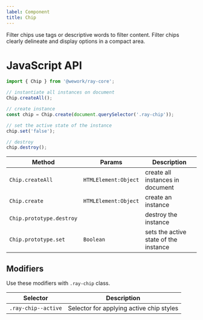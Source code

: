 ```yaml
---
label: Component
title: Chip
---
```


<page-intro>Filter chips use tags or descriptive words to filter content. Filter chips clearly delineate and display options in a compact area.</page-intro>

<component
    name="Chip"
    component="chip"
    variation="chip"
    >
</component>

<component
    name="Chip with icon"
    component="chip"
    variation="chip--with-icon"
    >
</component>

# JavaScript API

```javascript
import { Chip } from '@wework/ray-core';

// instantiate all instances on document
Chip.createAll();

// create instance
const chip = Chip.create(document.querySelector('.ray-chip'));

// set the active state of the instance
chip.set('false');

// destroy
chip.destroy();
```

| Method                   | Params               | Description                           |
| ------------------------ | -------------------- | ------------------------------------- |
| `Chip.createAll`         | `HTMLElement:Object` | create all instances in document      |
| `Chip.create`            | `HTMLElement:Object` | create an instance                    |
| `Chip.prototype.destroy` |                      | destroy the instance                  |
| `Chip.prototype.set`     | `Boolean`            | sets the active state of the instance |

## Modifiers

Use these modifiers with `.ray-chip` class.

| Selector            | Description                              |
| ------------------- | ---------------------------------------- |
| `.ray-chip--active` | Selector for applying active chip styles |
